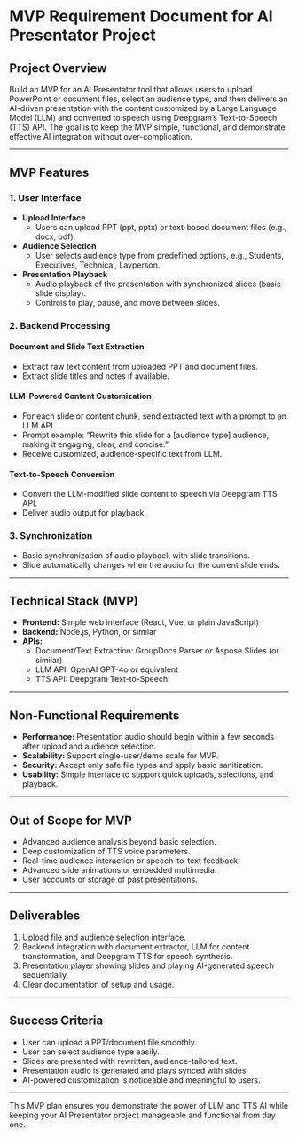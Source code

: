 

# MVP Requirement Document for AI Presentator Project

## Project Overview

Build an MVP for an AI Presentator tool that allows users to upload PowerPoint or document files, select an audience type, and then delivers an AI-driven presentation with the content customized by a Large Language Model (LLM) and converted to speech using Deepgram’s Text-to-Speech (TTS) API. The goal is to keep the MVP simple, functional, and demonstrate effective AI integration without over-complication.

***

## MVP Features

### 1. User Interface

- **Upload Interface**
    - Users can upload PPT (ppt, pptx) or text-based document files (e.g., docx, pdf).
- **Audience Selection**
    - User selects audience type from predefined options, e.g., Students, Executives, Technical, Layperson.
- **Presentation Playback**
    - Audio playback of the presentation with synchronized slides (basic slide display).
    - Controls to play, pause, and move between slides.


### 2. Backend Processing

#### Document and Slide Text Extraction

- Extract raw text content from uploaded PPT and document files.
- Extract slide titles and notes if available.


#### LLM-Powered Content Customization

- For each slide or content chunk, send extracted text with a prompt to an LLM API.
- Prompt example: “Rewrite this slide for a [audience type] audience, making it engaging, clear, and concise.”
- Receive customized, audience-specific text from LLM.


#### Text-to-Speech Conversion

- Convert the LLM-modified slide content to speech via Deepgram TTS API.
- Deliver audio output for playback.


### 3. Synchronization

- Basic synchronization of audio playback with slide transitions.
- Slide automatically changes when the audio for the current slide ends.

***

## Technical Stack (MVP)

- **Frontend:** Simple web interface (React, Vue, or plain JavaScript)
- **Backend:** Node.js, Python, or similar
- **APIs:**
    - Document/Text Extraction: GroupDocs.Parser or Aspose.Slides (or similar)
    - LLM API: OpenAI GPT-4o or equivalent
    - TTS API: Deepgram Text-to-Speech

***

## Non-Functional Requirements

- **Performance:** Presentation audio should begin within a few seconds after upload and audience selection.
- **Scalability:** Support single-user/demo scale for MVP.
- **Security:** Accept only safe file types and apply basic sanitization.
- **Usability:** Simple interface to support quick uploads, selections, and playback.

***

## Out of Scope for MVP

- Advanced audience analysis beyond basic selection.
- Deep customization of TTS voice parameters.
- Real-time audience interaction or speech-to-text feedback.
- Advanced slide animations or embedded multimedia.
- User accounts or storage of past presentations.

***

## Deliverables

1. Upload file and audience selection interface.
2. Backend integration with document extractor, LLM for content transformation, and Deepgram TTS for speech synthesis.
3. Presentation player showing slides and playing AI-generated speech sequentially.
4. Clear documentation of setup and usage.

***

## Success Criteria

- User can upload a PPT/document file smoothly.
- User can select audience type easily.
- Slides are presented with rewritten, audience-tailored text.
- Presentation audio is generated and plays synced with slides.
- AI-powered customization is noticeable and meaningful to users.

***

This MVP plan ensures you demonstrate the power of LLM and TTS AI while keeping your AI Presentator project manageable and functional from day one.

